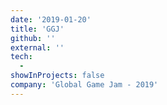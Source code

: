 ```yaml
---
date: '2019-01-20'
title: 'GGJ'
github: ''
external: ''
tech:
  -
showInProjects: false
company: 'Global Game Jam - 2019'
---
```

